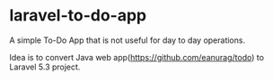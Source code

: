 # laravel-to-do-app
A simple To-Do App that is not useful for day to day operations.

Idea is to convert Java web app(https://github.com/eanurag/todo) to Laravel 5.3 project. 
